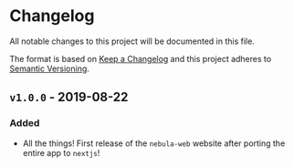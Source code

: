 # Changelog

All notable changes to this project will be documented in this file.

The format is based on [Keep a Changelog](http://keepachangelog.com/en/1.0.0/)
and this project adheres to [Semantic Versioning](http://semver.org/spec/v2.0.0.html).

## `v1.0.0` - 2019-08-22

### Added

- All the things! First release of the `nebula-web` website after porting the entire app to `nextjs`!
